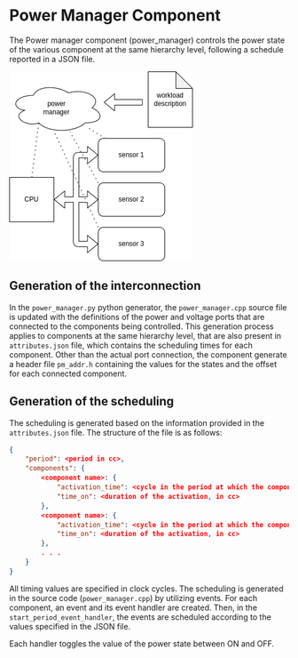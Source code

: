 # Power Manager Component

The Power manager component (power_manager) controls the power state of the various component at the same hierarchy level, following a schedule reported in a JSON file.

![blockscheme](drawio/blockscheme.png)

## Generation of the interconnection
In the `power_manager.py` python generator, the `power_manager.cpp` source file is updated with the definitions of the power and voltage ports that are connected to the components being controlled. This generation process applies to components at the same hierarchy level, that are also present in `attributes.json` file, which contains the scheduling times for each component.
Other than the actual port connection, the component generate a header file `pm_addr.h` containing the values for the states and the offset for each connected component.


## Generation of the scheduling
The scheduling is generated based on the information provided in the `attributes.json` file. The structure of the file is as follows:

``` JSON
{
    "period": <period in cc>,
    "components": {
        <component name>: {
            "activation_time": <cycle in the period at which the component activates>,
            "time_on": <duration of the activation, in cc>
        },
        <component name>: {
            "activation_time": <cycle in the period at which the component activates>,
            "time_on": <duration of the activation, in cc>
        },
        . . .
    }
}
```

All timing values are specified in clock cycles. The scheduling is generated in the source code (`power_manager.cpp`) by utilizing events. For each component, an event and its event handler are created. Then, in the `start_period_event_handler`, the events are scheduled according to the values specified in the JSON file.

Each handler toggles the value of the power state between ON and OFF.
